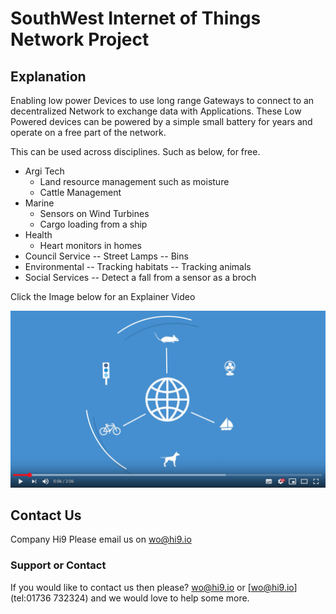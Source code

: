 # SouthWest Internet of Things Network Project

## Explanation

Enabling low power Devices to use long range Gateways to connect to an  decentralized Network to exchange data with Applications. These Low Powered devices can be powered by a simple small battery for years and operate on a free part of the network.

This can be used across disciplines. Such as below, for free.

- Argi Tech
  - Land resource management such as moisture
  - Cattle Management
- Marine
  - Sensors on Wind Turbines
  - Cargo loading from a ship
- Health
  - Heart monitors in homes
- Council Service
  -- Street Lamps
  -- Bins
- Environmental
  -- Tracking habitats
  -- Tracking animals
- Social Services
  --  Detect a fall from a sensor as a broch

Click the Image below for an Explainer Video

[![Explainer Video](/images/video-shot.png)](https://www.youtube.com/watch?v=Q2So47rLOqgE "Things Network")

## Contact Us

Company Hi9
Please email us on [wo@hi9.io](mailto:wo@hi9.io)

### Support or Contact

If you would like to contact us then please? [wo@hi9.io](mailto:wo@hi9.io) or [wo@hi9.io](tel:01736 732324)  and we would love to help some more.
